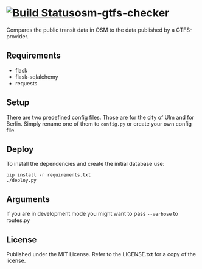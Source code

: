 [![Build Status](https://travis-ci.org/k-nut/osm-gtfs-checker.png?branch=master)](https://travis-ci.org/k-nut/osm-gtfs-checker)osm-gtfs-checker
===============

Compares the public transit data in OSM to the data published by a GTFS-provider.



Requirements
------------
- flask
- flask-sqlalchemy
- requests


Setup
-----
There are two predefined config files. Those are for the city of Ulm and for Berlin. Simply rename one of them to ```config.py``` or create your own config file.


Deploy
------

To install the dependencies and create the initial database use:

    pip install -r requirements.txt
    ./deploy.py

Arguments
---------
If you are in development mode you might want to pass ``` --verbose ``` to routes.py

License
-------
Published under the MIT License. Refer to the LICENSE.txt for a copy of the license.
